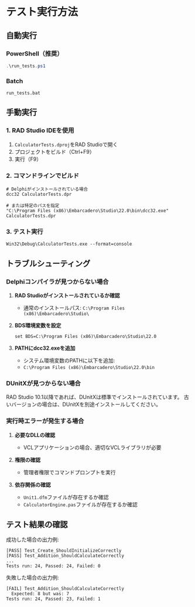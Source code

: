 # テスト実行方法

## 自動実行

### PowerShell（推奨）
```powershell
.\run_tests.ps1
```

### Batch
```batch
run_tests.bat
```

## 手動実行

### 1. RAD Studio IDEを使用
1. `CalculatorTests.dproj`をRAD Studioで開く
2. プロジェクトをビルド（Ctrl+F9）
3. 実行（F9）

### 2. コマンドラインでビルド
```batch
# Delphiがインストールされている場合
dcc32 CalculatorTests.dpr

# または特定のパスを指定
"C:\Program Files (x86)\Embarcadero\Studio\22.0\bin\dcc32.exe" CalculatorTests.dpr
```

### 3. テスト実行
```batch
Win32\Debug\CalculatorTests.exe --format=console
```

## トラブルシューティング

### Delphiコンパイラが見つからない場合

1. **RAD Studioがインストールされているか確認**
   - 通常のインストールパス: `C:\Program Files (x86)\Embarcadero\Studio\`

2. **BDS環境変数を設定**
   ```batch
   set BDS=C:\Program Files (x86)\Embarcadero\Studio\22.0
   ```

3. **PATHにdcc32.exeを追加**
   - システム環境変数のPATHに以下を追加:
   - `C:\Program Files (x86)\Embarcadero\Studio\22.0\bin`

### DUnitXが見つからない場合

RAD Studio 10.1以降であれば、DUnitXは標準でインストールされています。
古いバージョンの場合は、DUnitXを別途インストールしてください。

### 実行時エラーが発生する場合

1. **必要なDLLの確認**
   - VCLアプリケーションの場合、適切なVCLライブラリが必要

2. **権限の確認**
   - 管理者権限でコマンドプロンプトを実行

3. **依存関係の確認**
   - `Unit1.dfm`ファイルが存在するか確認
   - `CalculatorEngine.pas`ファイルが存在するか確認

## テスト結果の確認

成功した場合の出力例:
```
[PASS] Test_Create_ShouldInitializeCorrectly
[PASS] Test_Addition_ShouldCalculateCorrectly
...
Tests run: 24, Passed: 24, Failed: 0
```

失敗した場合の出力例:
```
[FAIL] Test_Addition_ShouldCalculateCorrectly
  Expected: 8 but was: 7
Tests run: 24, Passed: 23, Failed: 1
```
